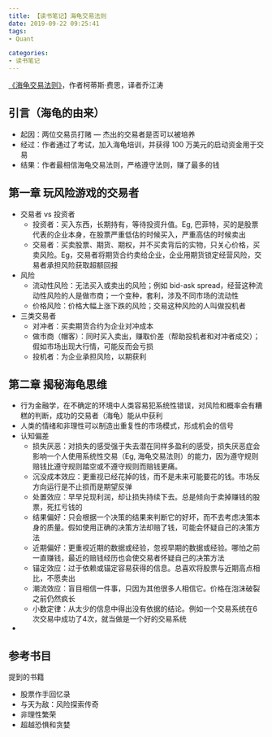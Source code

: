 ```yaml
---
title: 【读书笔记】海龟交易法则
date: 2019-09-22 09:25:41
tags:
- Quant

categories:
- 读书笔记
---
```


[《海龟交易法则》](https://book.douban.com/subject/24325274/)，作者柯蒂斯·费思，译者乔江涛

<!-- More -->

## 引言（海龟的由来）
- 起因：两位交易员打赌 — 杰出的交易者是否可以被培养
- 经过：作者通过了考试，加入海龟培训，并获得 100 万美元的启动资金用于交易
- 结果：作者最相信海龟交易法则，严格遵守法则，赚了最多的钱

## 第一章 玩风险游戏的交易者
- 交易者 vs 投资者
  - 投资者：买入东西，长期持有，等待投资升值。Eg, 巴菲特，买的是股票代表的企业本身，在股票严重低估的时候买入，严重高估的时候卖出
  - 交易者：买卖股票、期货、期权，并不买卖背后的实物，只关心价格，买卖风险。Eg，交易者将期货合约卖给企业，企业用期货锁定经营风险，交易者承担风险获取超额回报
- 风险
  - 流动性风险：无法买入或卖出的风险；例如 bid-ask spread，经营这种流动性风险的人是做市商；一个变种，套利，涉及不同市场的流动性
  - 价格风险：价格大幅上涨下跌的风险；交易这种风险的人叫做投机者
- 三类交易者
  - 对冲者：买卖期货合约为企业对冲成本
  - 做市商（帽客）：同时买入卖出，赚取价差（帮助投机者和对冲者成交）；假如市场出现大行情，可能反而会亏损
  - 投机者：为企业承担风险，以期获利

## 第二章 揭秘海龟思维

- 行为金融学，在不确定的环境中人类容易犯系统性错误，对风险和概率会有糟糕的判断，成功的交易者（海龟）能从中获利
- 人类的情绪和非理性可以制造出重复性的市场模式，形成机会的信号
- 认知偏差
  - 损失厌恶：对损失的感受强于失去潜在同样多盈利的感受，损失厌恶症会影响一个人使用系统性交易（Eg, 海龟交易法则）的能力，因为遵守规则赔钱比遵守规则踏空或不遵守规则而赔钱更痛。
  - 沉没成本效应：更重视已经花掉的钱，而不是未来可能要花的钱。市场反方向运行是不止损而是期望反弹
  - 处置效应：早早兑现利润，却让损失持续下去。总是倾向于卖掉赚钱的股票，死扛亏钱的
  - 结果偏好：只会根据一个决策的结果来判断它的好坏，而不去考虑决策本身的质量。假如使用正确的决策方法却赔了钱，可能会怀疑自己的决策方法
  - 近期偏好：更重视近期的数据或经验，忽视早期的数据或经验。哪怕之前一直赚钱，最近的赔钱经历也会使交易者怀疑自己的决策方法
  - 锚定效应：过于依赖或锚定容易获得的信息。总喜欢将股票与近期高点相比，不愿卖出
  - 潮流效应：盲目相信一件事，只因为其他很多人相信它。价格在泡沫破裂之前仍然疯长
  - 小数定律：从太少的信息中得出没有依据的结论。例如一个交易系统在6次交易中成功了4次，就当做是一个好的交易系统
- 

## 参考书目

提到的书籍

- 股票作手回忆录
- 与天为敌：风险探索传奇
- 非理性繁荣
- 超越恐惧和贪婪
